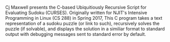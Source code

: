 Cj Maxwell presents the C-based Ubiquitiously Recursive Script for Evaluating Sudoku (CURSES).
Originally written for NJIT's Intensive Programming in Linux (CS 288) in Spring 2017, 
This C program takes a text representation of a sudoku puzzle (or link to such), recursively solves the puzzle (if solvable),
and displays the solution in a similiar format to standard output with debugging messages sent to standard error by default.

